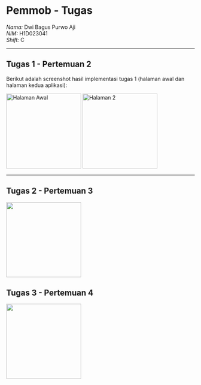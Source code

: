 # Pemmob - Tugas
*Nama:* Dwi Bagus Purwo Aji  
*NIM:* H1D023041  
*Shift:* C  

---

## Tugas 1 - Pertemuan 2
Berikut adalah screenshot hasil implementasi tugas 1 (halaman awal dan halaman kedua aplikasi):  

<img width="200" height="auto" alt="Halaman Awal" src="https://github.com/user-attachments/assets/5aaa9581-fe16-4ec6-9c09-77551f102af3" />  
<img width="200" height="auto" alt="Halaman 2" src="https://github.com/user-attachments/assets/4ff1d865-da3e-4945-b071-36368fb18109" />  

---

## Tugas 2 - Pertemuan 3
<img src="https://raw.githubusercontent.com/Zerive05/IFUnsoedMobile_H1D023041/main/assets/demo_Tugas_2_pertemuan_3.gif" width="200">

## Tugas 3 - Pertemuan 4
<img src="https://raw.githubusercontent.com/Zerive05/IFUnsoedMobile_H1D023041/main/assets/demo_Tugas_3_pertemuan_4.gif" width="200">
